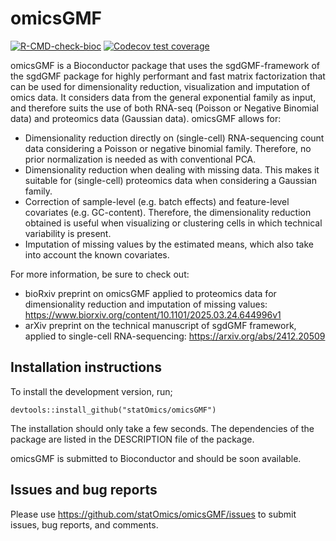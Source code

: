 # omicsGMF

<!-- badges: start -->
[![R-CMD-check-bioc](https://github.com/statOmics/msqrob2/actions/workflows/check-bioc.yml/badge.svg)](https://github.com/statOmics/omicsGMF/actions/workflows/check-bioc.yml)
[![Codecov test coverage](https://codecov.io/gh/statOmics/msqrob2/branch/master/graph/badge.svg)](https://app.codecov.io/gh/statOmics/omicsGMF?branch=master)
<!-- badges: end -->


omicsGMF is a Bioconductor package that uses the sgdGMF-framework of the sgdGMF package for highly performant 
    and fast matrix factorization that can be used for dimensionality reduction, visualization and imputation of omics
    data. It considers data from the general exponential family as input, and therefore suits the use of both RNA-seq
    (Poisson or Negative Binomial data) and proteomics data (Gaussian data). omicsGMF allows for:

- Dimensionality reduction directly on (single-cell) RNA-sequencing count data considering a Poisson or negative binomial family. Therefore, no prior normalization is needed as with conventional PCA.
- Dimensionality reduction when dealing with missing data. This makes it suitable for (single-cell) proteomics data when considering a Gaussian family.
- Correction of sample-level (e.g. batch effects) and feature-level covariates (e.g. GC-content). Therefore, the dimensionality reduction obtained is useful when visualizing or clustering cells in which technical variability is present.
- Imputation of missing values by the estimated means, which also take into account the known covariates.

For more information, be sure to check out:
- bioRxiv preprint on omicsGMF applied to proteomics data for dimensionality reduction and imputation of missing values: https://www.biorxiv.org/content/10.1101/2025.03.24.644996v1
- arXiv preprint on the technical manuscript of sgdGMF framework, applied to single-cell RNA-sequencing: https://arxiv.org/abs/2412.20509



## Installation instructions

To install the development version, run;

```{r 'install_dev', eval = FALSE}
devtools::install_github("statOmics/omicsGMF")
```

The installation should only take a few seconds.
The dependencies of the package are listed in the DESCRIPTION file of the package.

omicsGMF is submitted to Bioconductor and should be soon available. 

## Issues and bug reports

Please use https://github.com/statOmics/omicsGMF/issues to submit issues, bug reports, and comments.


